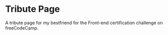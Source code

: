 # Tribute Page

A tribute page for my bestfriend for the Front-end certification challenge on freeCodeCamp.
